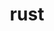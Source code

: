 ---
title: "rust"
layout: cache
categories: [package, develop-2023-05-18]
meta: {"versions": ["1.65.0"], "compilers": ["gcc@=11.1.0", "gcc@=11.3.0"], "oss": ["ubuntu20.04", "ubuntu22.04"], "platforms": ["linux"], "targets": ["ppc64le", "x86_64_v3"], "stacks": ["e4s", "e4s-power", "ml-linux-x86_64-cpu", "ml-linux-x86_64-cuda", "ml-linux-x86_64-rocm", "root"], "num_specs": 3, "num_specs_by_stack": {"root": 3, "e4s-power": 1, "e4s": 1, "ml-linux-x86_64-cpu": 1, "ml-linux-x86_64-rocm": 1, "ml-linux-x86_64-cuda": 1}}
spec_details: [{"hash": "c2tjiq4fo67gffkhlqep5t6otihdzngo", "compiler": "gcc@=11.1.0", "versions": ["1.65.0"], "os": "ubuntu20.04", "platform": "linux", "target": "ppc64le", "variants": ["+analysis", "build_system=generic", "+clippy", "extra_targets=none", "~rls", "+rustfmt", "+src"], "stacks": ["root", "e4s-power"], "size": "-", "tarball": "https://binaries.spack.io/releases/develop-2023-05-18/build_cache/linux-ubuntu20.04-ppc64le/gcc-11.1.0/rust-1.65.0/linux-ubuntu20.04-ppc64le-gcc-11.1.0-rust-1.65.0-c2tjiq4fo67gffkhlqep5t6otihdzngo.spack"}, {"hash": "kbfpdmwcd2wvw2shhuwh6g2qmeb77wzt", "compiler": "gcc@=11.1.0", "versions": ["1.65.0"], "os": "ubuntu20.04", "platform": "linux", "target": "x86_64_v3", "variants": ["+analysis", "build_system=generic", "+clippy", "extra_targets=none", "~rls", "+rustfmt", "+src"], "stacks": ["e4s", "root"], "size": "-", "tarball": "https://binaries.spack.io/releases/develop-2023-05-18/build_cache/linux-ubuntu20.04-x86_64_v3/gcc-11.1.0/rust-1.65.0/linux-ubuntu20.04-x86_64_v3-gcc-11.1.0-rust-1.65.0-kbfpdmwcd2wvw2shhuwh6g2qmeb77wzt.spack"}, {"hash": "husmxjvfrvinazjuzm4zjrpioe56pyji", "compiler": "gcc@=11.3.0", "versions": ["1.65.0"], "os": "ubuntu22.04", "platform": "linux", "target": "x86_64_v3", "variants": ["+analysis", "build_system=generic", "+clippy", "extra_targets=none", "~rls", "+rustfmt", "+src"], "stacks": ["root", "ml-linux-x86_64-cpu", "ml-linux-x86_64-rocm", "ml-linux-x86_64-cuda"], "size": "-", "tarball": "https://binaries.spack.io/releases/develop-2023-05-18/build_cache/linux-ubuntu22.04-x86_64_v3/gcc-11.3.0/rust-1.65.0/linux-ubuntu22.04-x86_64_v3-gcc-11.3.0-rust-1.65.0-husmxjvfrvinazjuzm4zjrpioe56pyji.spack"}]
---